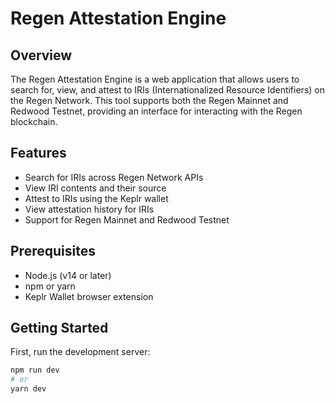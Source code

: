 # Regen Attestation Engine

## Overview

The Regen Attestation Engine is a web application that allows users to search for, view, and attest to IRIs (Internationalized Resource Identifiers) on the Regen Network. This tool supports both the Regen Mainnet and Redwood Testnet, providing an interface for interacting with the Regen blockchain.

## Features

- Search for IRIs across Regen Network APIs
- View IRI contents and their source
- Attest to IRIs using the Keplr wallet
- View attestation history for IRIs
- Support for Regen Mainnet and Redwood Testnet

## Prerequisites

- Node.js (v14 or later)
- npm or yarn
- Keplr Wallet browser extension

## Getting Started

First, run the development server:

```bash
npm run dev
# or
yarn dev
```
